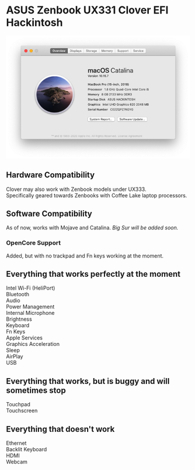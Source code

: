 # ASUS Zenbook UX331 Clover EFI Hackintosh
![](images/AboutthisMac.png)

## Hardware Compatibility
Clover may also work with Zenbook models under UX333.  
Specifically geared towards Zenbooks with Coffee Lake laptop processors.

## Software Compatibility
As of now, works with Mojave and Catalina. *Big Sur will be added soon.*

### OpenCore Support
Added, but with no trackpad and Fn keys working at the moment.

## Everything that works perfectly at the moment
Intel Wi-Fi (HeliPort)  
Bluetooth  
Audio  
Power Management  
Internal Microphone  
Brightness  
Keyboard  
Fn Keys  
Apple Services  
Graphics Acceleration   
Sleep   
AirPlay  
USB  

## Everything that works, but is buggy and will sometimes stop
Touchpad  
Touchscreen

## Everything that doesn't work
Ethernet  
Backlit Keyboard  
HDMI  
Webcam

